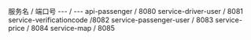 
服务名 / 端口号
--- / ---
api-passenger / 8080
service-driver-user / 8081
service-verificationcode /8082
service-passenger-user / 8083
service-price / 8084
service-map / 8085



